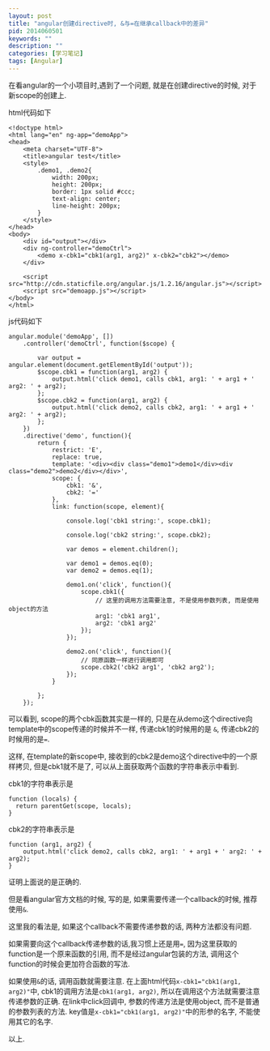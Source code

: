 ```yaml
---
layout: post
title: "angular创建directive时, &与=在继承callback中的差异"
pid: 2014060501
keywords: ""
description: ""
categories: [学习笔记]
tags: [Angular]
---
```


在看angular的一个小项目时,遇到了一个问题, 就是在创建directive的时候, 对于新scope的创建上.

html代码如下

    <!doctype html>
    <html lang="en" ng-app="demoApp">
    <head>
        <meta charset="UTF-8">
        <title>angular test</title>
        <style>
            .demo1, .demo2{
                width: 200px;
                height: 200px;
                border: 1px solid #ccc;
                text-align: center;
                line-height: 200px;
            }
        </style>
    </head>
    <body>
        <div id="output"></div>
        <div ng-controller="demoCtrl">
            <demo x-cbk1="cbk1(arg1, arg2)" x-cbk2="cbk2"></demo>
        </div>

        <script src="http://cdn.staticfile.org/angular.js/1.2.16/angular.js"></script>
        <script src="demoapp.js"></script>
    </body>
    </html>

js代码如下

    angular.module('demoApp', [])
        .controller('demoCtrl', function($scope) {

            var output = angular.element(document.getElementById('output'));
            $scope.cbk1 = function(arg1, arg2) {
                output.html('click demo1, calls cbk1, arg1: ' + arg1 + ' arg2: ' + arg2);
            };
            $scope.cbk2 = function(arg1, arg2) {
                output.html('click demo2, calls cbk2, arg1: ' + arg1 + ' arg2: ' + arg2);
            };
        })
        .directive('demo', function(){
            return {
                restrict: 'E',
                replace: true,
                template: '<div><div class="demo1">demo1</div><div class="demo2">demo2</div></div>',
                scope: {
                    cbk1: '&',
                    cbk2: '='
                },
                link: function(scope, element){

                    console.log('cbk1 string:', scope.cbk1);

                    console.log('cbk2 string:', scope.cbk2);

                    var demos = element.children();

                    var demo1 = demos.eq(0);
                    var demo2 = demos.eq(1);

                    demo1.on('click', function(){
                        scope.cbk1({
                            // 这里的调用方法需要注意, 不是使用参数列表, 而是使用object的方法
                            arg1: 'cbk1 arg1',
                            arg2: 'cbk1 arg2'
                        });
                    });

                    demo2.on('click', function(){
                        // 同原函数一样进行调用即可
                        scope.cbk2('cbk2 arg1', 'cbk2 arg2');
                    });
                }

            };
        });


可以看到, scope的两个cbk函数其实是一样的, 只是在从demo这个directive向template中的scope传递的时候并不一样,
传递cbk1的时候用的是 `&`, 传递cbk2的时候用的是`=`.

这样, 在template的新scope中, 接收到的cbk2是demo这个directive中的一个原样拷贝, 但是cbk1就不是了, 可以从上面获取两个函数的字符串表示中看到.

cbk1的字符串表示是

    function (locals) {
      return parentGet(scope, locals);
    }

cbk2的字符串表示是

    function (arg1, arg2) {
        output.html('click demo2, calls cbk2, arg1: ' + arg1 + ' arg2: ' + arg2);
    }

证明上面说的是正确的.

但是看angular官方文档的时候, 写的是, 如果需要传递一个callback的时候, 推荐使用`&`.

这里我的看法是, 如果这个callback不需要传递参数的话, 两种方法都没有问题.

如果需要向这个callback传递参数的话,我习惯上还是用`=`, 因为这里获取的function是一个原来函数的引用, 而不是经过angular包装的方法, 调用这个function的时候会更加符合函数的写法.

如果使用`&`的话, 调用函数就需要注意. 在上面html代码`x-cbk1="cbk1(arg1, arg2)"`中, cbk1的调用方法是`cbk1(arg1, arg2)`, 所以在调用这个方法就需要注意传递参数的正确. 在link中click回调中, 参数的传递方法是使用object, 而不是普通的参数列表的方法. key值是`x-cbk1="cbk1(arg1, arg2)"`中的形参的名字, 不能使用其它的名字.

以上.
